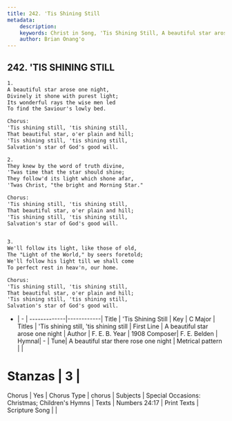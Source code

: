 ```yaml
---
title: 242. 'Tis Shining Still
metadata:
    description: 
    keywords: Christ in Song, 'Tis Shining Still, A beautiful star arose one night, 'Tis shining still, 'tis shining still
    author: Brian Onang'o
---
```



## 242. 'TIS SHINING STILL

```txt
1.
A beautiful star arose one night,
Divinely it shone with purest light;
Its wonderful rays the wise men led
To find the Saviour's lowly bed.

Chorus:
'Tis shining still, 'tis shining still,
That beautiful star, o'er plain and hill;
'Tis shining still, 'tis shining still,
Salvation's star of God's good will.

2.
They knew by the word of truth divine,
'Twas time that the star should shine;
They follow'd its light which shone afar,
'Twas Christ, "the bright and Morning Star." 

Chorus:
'Tis shining still, 'tis shining still,
That beautiful star, o'er plain and hill;
'Tis shining still, 'tis shining still,
Salvation's star of God's good will.


3.
We'll follow its light, like those of old,
The "Light of the World," by seers foretold;
We'll follow his light till we shall come
To perfect rest in heav'n, our home. 

Chorus:
'Tis shining still, 'tis shining still,
That beautiful star, o'er plain and hill;
'Tis shining still, 'tis shining still,
Salvation's star of God's good will.

```

- |   -  |
-------------|------------|
Title | 'Tis Shining Still |
Key | C Major |
Titles | 'Tis shining still, 'tis shining still |
First Line | A beautiful star arose one night |
Author | F. E. B.
Year | 1908
Composer| F. E. Belden |
Hymnal|  - |
Tune| A beautiful star there rose one night |
Metrical pattern | |
# Stanzas | 3 |
Chorus | Yes |
Chorus Type | chorus |
Subjects | Special Occasions: Christmas; Children's Hymns |
Texts | Numbers 24:17 |
Print Texts | 
Scripture Song |  |
  
